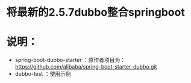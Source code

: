 # 将最新的2.5.7dubbo整合springboot
# 说明：
* spring-boot-dubbo-starter ：原作者项目为：https://github.com/alibaba/spring-boot-starter-dubbo.git
* dubbo-test ：使用示例

